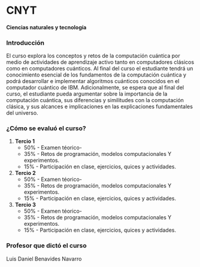 # CNYT
#### Ciencias naturales y tecnología
### Introducción
El curso explora los conceptos y retos de la computación cuántica por medio de actividades
de aprendizaje activo tanto en computadores clásicos como en computadores cuánticos. Al
final del curso el estudiante tendrá un conocimiento esencial de los fundamentos de la
computación cuántica y podrá desarrollar e implementar algoritmos cuánticos conocidos
en el computador cuántico de IBM. Adicionalmente, se espera que al final del curso, el
estudiante pueda argumentar sobre la importancia de la computación cuántica, sus
diferencias y similitudes con la computación clásica, y sus alcances e implicaciones en las
explicaciones fundamentales del universo.
### ¿Cómo se evaluó el curso?
1. **Tercio 1**
   - 50% - Examen téorico-
   - 35% - Retos de programación, modelos computacionales Y experimentos.
   - 15% - Participación en clase, ejercicios, quices y actividades.
2. **Tercio 2**
   - 50% - Examen téorico-
   - 35% - Retos de programación, modelos computacionales Y experimentos.
   - 15% - Participación en clase, ejercicios, quices y actividades.
3. **Tercio 3**
   - 50% - Examen téorico-
   - 35% - Retos de programación, modelos computacionales Y experimentos.
   - 15% - Participación en clase, ejercicios, quices y actividades.
### Profesor que dictó el curso
Luis Daniel Benavides Navarro
